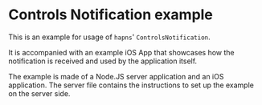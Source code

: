 # Controls Notification example

This is an example for usage of `hapns`' `ControlsNotification`.

It is accompanied with an example iOS App that showcases how the notification is received and used by the application itself.

The example is made of a Node.JS server application and an iOS application.
The server file contains the instructions to set up the example on the server side.
